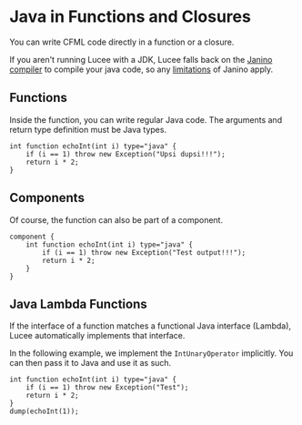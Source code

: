 <!--
{
  "title": "Java in Functions and Closures, function() type='java'",
  "id": "java-in-functions-and-closures",
  "since": "6.0",
  "description": "Learn how to write CFML code directly in a function or a closure with Java types in Lucee. This guide demonstrates how to define functions and components with Java types, and how to use Java lambda functions within Lucee. You will see examples of how to handle exceptions, define return types, and implement functional Java interfaces (Lambdas) seamlessly.",
  "keywords": [
    "function",
    "java",
    "closures",
    "components",
    "lambda",
    "Lucee"
  ],
  "categories": [
    "java"
  ],
  "related": [
    "tag-function"
  ]
}
-->

# Java in Functions and Closures

You can write CFML code directly in a function or a closure.

If you aren't running Lucee with a JDK, Lucee falls back on the [Janino compiler](https://janino-compiler.github.io/janino/) to compile your java code, so any [limitations](https://janino-compiler.github.io/janino/#limitations) of Janino apply.

## Functions

Inside the function, you can write regular Java code. The arguments and return type definition must be Java types.

```lucee
int function echoInt(int i) type="java" {
    if (i == 1) throw new Exception("Upsi dupsi!!!");
    return i * 2;
}
```

## Components

Of course, the function can also be part of a component.

```lucee
component {
    int function echoInt(int i) type="java" {
        if (i == 1) throw new Exception("Test output!!!");
        return i * 2;
    }
}
```

## Java Lambda Functions

If the interface of a function matches a functional Java interface (Lambda), Lucee automatically implements that interface. 

In the following example, we implement the `IntUnaryOperator` implicitly. You can then pass it to Java and use it as such.

```lucee
int function echoInt(int i) type="java" {
    if (i == 1) throw new Exception("Test");
    return i * 2;
}
dump(echoInt(1));
```
